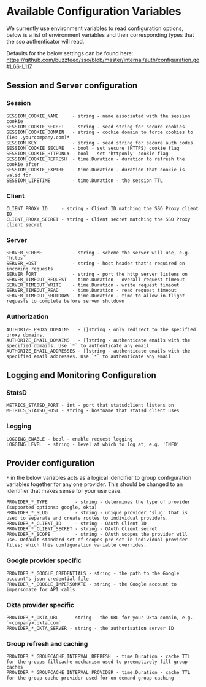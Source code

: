 # Available Configuration Variables
We currently use environment variables to read configuration options, below is a list of environment variables and
their corresponding types that the sso authenticator will read.

Defaults for the below settings can be found here: https://github.com/buzzfeed/sso/blob/master/internal/auth/configuration.go#L66-L117


## Session and Server configuration

### Session
```
SESSION_COOKIE_NAME     - string - name associated with the session cookie
SESSION_COOKIE_SECRET   - string - seed string for secure cookies
SESSION_COOKIE_DOMAIN   - string - cookie domain to force cookies to (ie: .yourcompany.com)*
SESSION_KEY             - string - seed string for secure auth codes
SESSION_COOKIE_SECURE   - bool - set secure (HTTPS) cookie flag
SESSION_COOKIE_HTTPONLY - bool - set 'httponly' cookie flag
SESSION_COOKIE_REFRESH  - time.Duration - duration to refresh the cookie after
SESSION_COOKIE_EXPIRE   - time.Duration - duration that cookie is valid for
SESSION_LIFETIME        - time.Duration - the session TTL
```


### Client

```
CLIENT_PROXY_ID     - string - Client ID matching the SSO Proxy client ID
CLIENT_PROXY_SECRET - string - Client secret matching the SSO Proxy client secret
```


### Server
```
SERVER_SCHEME           - string - scheme the server will use, e.g. `https`
SERVER_HOST             - string - host header that's required on incoming requests
SERVER_PORT             - string - port the http server listens on
SERVER_TIMEOUT_REQUEST  - time.Duration - overall request timeout
SERVER_TIMEOUT_WRITE    - time.Duration - write request timeout
SERVER_TIMEOUT_READ     - time.Duration - read request timeout
SERVER_TIMEOUT_SHUTDOWN - time.Duration - time to allow in-flight requests to complete before server shutdown
```


### Authorization
```
AUTHORIZE_PROXY_DOMAINS   - []string - only redirect to the specified proxy domains.
AUTHORIZE_EMAIL_DOMAINS   - []string - authenticate emails with the specified domains. Use `*` to authenticate any email
AUTHORIZE_EMAIL_ADDRESSES - []string - authenticate emails with the specified email addresses. Use `*` to authenticate any email
```

## Logging and Monitoring Configuration
### StatsD
```
METRICS_STATSD_PORT - int - port that statsdclient listens on
METRICS_STATSD_HOST - string - hostname that statsd client uses
```

### Logging
```
LOGGING_ENABLE - bool - enable request logging
LOGGING_LEVEL  - string - level at which to log at, e.g. 'INFO'
```

## Provider configuration

`*` in the below variables acts as a logical idendifier to group configuration variables together for any one provider.
This should be changed to an identifier that makes sense for your use case.
```
PROVIDER_*_TYPE          - string - determines the type of provider (supported options: google, okta)
PROVIDER_*_SLUG          - string - unique provider 'slug' that is used to separate and create routes to individual providers.
PROVIDER_*_CLIENT_ID     - string - OAuth Client ID
PROVIDER_*_CLIENT_SECRET - string - OAuth Client secret
PROVIDER_*_SCOPE         - string - OAuth scopes the provider will use. Default standard set of scopes pre-set in individual provider
files; which this configuration variable overrides.
```

### Google provider specific
```
PROVIDER_*_GOOGLE_CREDENTIALS - string - the path to the Google account's json credential file
PROVIDER_*_GOOGLE_IMPERSONATE - string - the Google account to impersonate for API calls
```

### Okta provider specific
```
PROVIDER_*_OKTA_URL    - string - the URL for your Okta domain, e.g. `<company>.okta.com`
PROVIDER_*_OKTA_SERVER - string - the authorisation server ID
```

### Group refresh and caching
```
PROVIDER_*_GROUPCACHE_INTERVAL_REFRESH  - time.Duration - cache TTL for the groups fillcache mechanism used to preemptively fill group caches
PROVIDER_*_GROUPCACHE_INTERVAL_PROVIDER - time.Duration - cache TTL for the group cache provider used for on demand group caching
```
